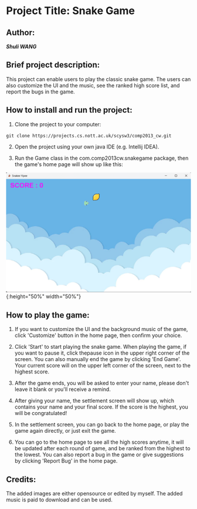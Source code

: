 # Project Title: Snake Game
## Author: 
***Shuli WANG***

## Brief project description:
This project can enable users to play the classic snake game. The users can also customize the UI and the music, see the ranked high score list, and report the bugs in the game.


## How to install and run the project:

1. Clone the project to your computer:
```
git clone https://projects.cs.nott.ac.uk/scysw3/comp2013_cw.git
```

2. Open the project using your own java IDE (e.g. Intellij IDEA).

3. Run the Game class in the com.comp2013cw.snakegame package, then the game's home page will show up like this:

![image](gameLookLike.png){:height="50%" width="50%"}

## How to play the game:
1. If you want to customize the UI and the background music of the game, click 'Customize' button in the home page, then confirm your choice.

2. Click 'Start' to start playing the snake game. When playing the game, if you want to pause it, click thepause icon in the upper right corner of the screen. You can also manually end the game by clicking 'End Game'. Your current score will on the upper left corner of the screen, next to the highest score. 

3. After the game ends, you will be asked to enter your name, please don't leave it blank or you'll receive a remind. 

4. After giving your name, the settlement screen will show up, which contains your name and your final score. If the score is the highest, you will be congratulated!

5. In the settlement screen, you can go back to the home page, or play the game again directly, or just exit the game.

6. You can go to the home page to see all the high scores anytime, it will be updated after each round of game, and be ranked from the highest to the lowest. You can also report a bug in the game or give suggestions by clicking 'Report Bug' in the home page.

## Credits:
The added images are either opensource or edited by myself.
The added music is paid to download and can be used.
